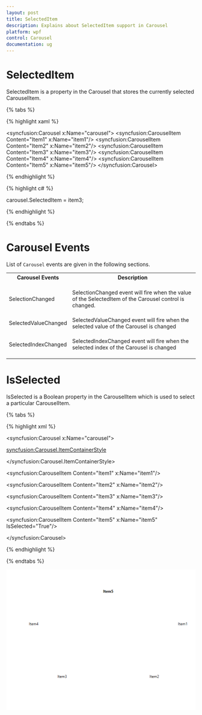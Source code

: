 ```yaml
---
layout: post
title: SelectedItem 
description: Explains about SelectedItem support in Carousel
platform: wpf
control: Carousel
documentation: ug
---
```


# SelectedItem

SelectedItem is a property in the Carousel that stores the currently selected CarouselItem. 

{% tabs %}

{% highlight xaml %}

<syncfusion:Carousel x:Name="carousel">
            <syncfusion:CarouselItem Content="Item1" x:Name="item1"/>
            <syncfusion:CarouselItem Content="Item2" x:Name="item2"/>
            <syncfusion:CarouselItem Content="Item3" x:Name="item3"/>
            <syncfusion:CarouselItem Content="Item4" x:Name="item4"/>
            <syncfusion:CarouselItem Content="Item5" x:Name="item5"/>
        </syncfusion:Carousel>

{% endhighlight %}

{% highlight c# %}

carousel.SelectedItem = item3;

{% endhighlight %}

{% endtabs %}


# Carousel Events

List of `Carousel` events are given in the following sections.

<table>
<tr>
<th>
Carousel Events<br/><br/></th><th>
Description<br/><br/></th></tr>
<tr>
<td>
SelectionChanged<br/><br/></td><td>
SelectionChanged event will fire when the value of the SelectedItem of the Carousel control is changed.<br/><br/></td></tr>
<tr>
<td>
SelectedValueChanged<br/><br/></td><td>
SelectedValueChanged event will fire when the selected value of the Carousel is changed<br/><br/></td></tr>
<tr>
<td>
SelectedIndexChanged<br/><br/></td><td>
SelectedIndexChanged event will fire when the selected index of the Carousel is changed<br/><br/></td></tr>
</table>


# IsSelected 

IsSelected is a Boolean property in the CarouselItem which is used to select a particular CarouselItem. 


{% tabs %}

{% highlight xml %}

<syncfusion:Carousel x:Name="carousel">

<syncfusion:Carousel.ItemContainerStyle>

<Style TargetType="syncfusion:CarouselItem">

<Style.Triggers>

<Trigger Property="IsSelected" Value="True">

<Setter Property="FontWeight" Value="Bold">

</Setter>

</Trigger>

</Style.Triggers>

</Style>

</syncfusion:Carousel.ItemContainerStyle>

<syncfusion:CarouselItem Content="Item1" x:Name="item1"/>

<syncfusion:CarouselItem Content="Item2" x:Name="item2"/>

<syncfusion:CarouselItem Content="Item3" x:Name="item3"/>

<syncfusion:CarouselItem Content="Item4" x:Name="item4"/>

<syncfusion:CarouselItem Content="Item5" x:Name="item5" IsSelected="True"/>

</syncfusion:Carousel>


{% endhighlight %}

{% endtabs %}

![](Selection-images/IsSelectedproperty.png)



